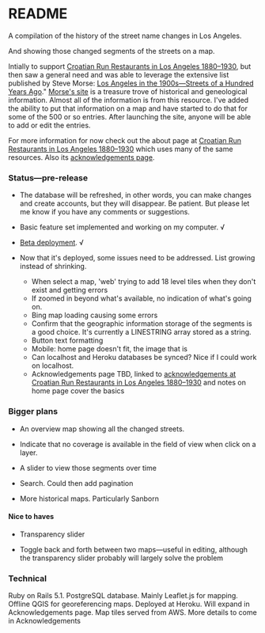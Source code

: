 # README
A  compilation of the history of the street name changes in Los Angeles. 

And showing those changed segments  of the streets on a map.

Intially to support [Croatian Run Restaurants in Los Angeles 1880&ndash;1930](https://secure-shore-68966.herokuapp.com),
but then saw a general need and was able to leverage the extensive list published by Steve Morse: [Los Angeles in the 1900s&mdash;Streets of a Hundred Years Ago](http://stevemorse.org/census/changes/LosAngelesChanges2.htm)." [Morse's site](http://stevemorse.org/) is a treasure trove of historical and geneological information. Almost all of the information is from this resource. I've added the ability to put that information on a map and have started to do that for some of the 500 or so entries. After launching the site, anyone will be able to add or edit the entries.

For more information for now check out the about page at [Croatian Run Restaurants in Los Angeles  1880&ndash;1930](https://stark-cove-20051.herokuapp.com/about) which uses many of the same resources. Also its [acknowledgements page](https://stark-cove-20051.herokuapp.com/about).

### Status—pre-release
- The database will be refreshed, in other words, you can make changes and create accounts, but they will disappear. Be patient. But please let me know if you have any comments or suggestions.

- Basic feature set implemented and working on my computer. √

- [Beta deployment](https://stark-cove-20051.herokuapp.com/). √

- Now that it's deployed, some issues need to be addressed. List growing instead of shrinking. 

    * When select a map, 'web' trying to add 18 level tiles when they don't exist and getting errors
    * If zoomed in beyond what's available, no indication of what's going on.
    * Bing map loading causing some errors
    * Confirm that the geographic information storage of the segments is a good choice. It's currently a LINESTRING array stored as a string. 
    * Button text formatting
    * Mobile:  home page doesn't fit, the image that is
    * Can localhost and Heroku databases be synced? Nice if I could work on localhost.
    * Acknowledgements page TBD, linked to [acknowledgements at Croatian Run Restaurants in Los Angeles 1880&ndash;1930](https://secure-shore-68966.herokuapp.com) and notes on home page cover the basics

### Bigger plans
- An overview map showing all the changed streets. 

- Indicate that no coverage is available in the field of view when click on a layer.

- A slider to view those segments over time

- Search. Could then add pagination 

- More historical maps. Particularly Sanborn

#### Nice to haves
- Transparency slider

- Toggle back and forth between two maps—useful in editing, although the transparency slider probably will largely solve the problem

### Technical
Ruby on Rails 5.1. PostgreSQL database. Mainly Leaflet.js for mapping. Offline QGIS for georeferencing maps. Deployed at Heroku. Will expand in Acknowledgements page. Map tiles served from AWS.
More details to come in Acknowledgements
 